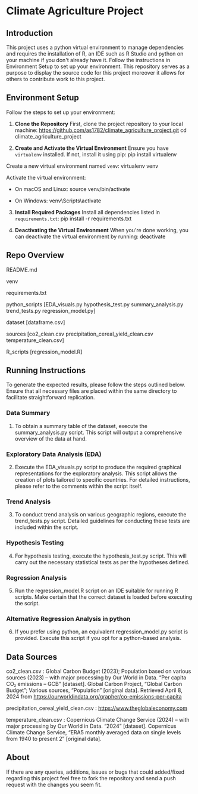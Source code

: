 # Climate Agriculture Project

## Introduction

This project uses a python virtual environment to manage dependencies and requires the installation of R, an IDE such as R Studio and python on your machine if you don't already have it. Follow the instructions in Environment Setup to set up your environment. This repository serves as a purpose to display the source code for this project moreover it allows for others to contribute work to this project. 

## Environment Setup

Follow the steps to set up your environment:

1. **Clone the Repository**
First, clone the project repository to your local machine:
https://github.com/as1782/climate_agriculture_project.git
cd climate_agriculture_project

2. **Create and Activate the Virtual Environment**
Ensure you have `virtualenv` installed. If not, install it using pip:
pip install virtualenv

Create a new virtual environment named `venv`:
virtualenv venv

Activate the virtual environment:

- On macOS and Linux:
source venv/bin/activate

- On Windows:
venv\Scripts\activate

3. **Install Required Packages**
Install all dependencies listed in `requirements.txt`:
pip install -r requirements.txt

4. **Deactivating the Virtual Environment**
When you're done working, you can deactivate the virtual environment by running:
deactivate

## Repo Overview

README.md

venv

requirements.txt  

python_scripts
  [EDA_visuals.py
  hypothesis_test.py
  summary_analysis.py
  trend_tests.py regression_model.py]

dataset
  [dataframe.csv]

sources
  [co2_clean.csv
  precipitation_cereal_yield_clean.csv
  temperature_clean.csv]

R_scripts
  [regression_model.R]
     
## Running Instructions
To generate the expected results, please follow the steps outlined below. Ensure that all necessary files are placed within the same directory to facilitate straightforward replication.

### Data Summary
1. To obtain a summary table of the dataset, execute the summary_analysis.py script. This script will output a comprehensive overview of the data at hand.

### Exploratory Data Analysis (EDA)
2. Execute the EDA_visuals.py script to produce the required graphical representations for the exploratory analysis. This script allows the creation of plots tailored to specific countries. For detailed instructions, please refer to the comments within the script itself.

### Trend Analysis
3. To conduct trend analysis on various geographic regions, execute the trend_tests.py script. Detailed guidelines for conducting these tests are included within the script.

### Hypothesis Testing
4. For hypothesis testing, execute the hypothesis_test.py script. This will carry out the necessary statistical tests as per the hypotheses defined.

### Regression Analysis 
5. Run the regression_model.R script on an IDE suitable for running R scripts. Make certain that the correct dataset is loaded before executing the script.

### Alternative Regression Analysis in python
6. If you prefer using python, an equivalent regression_model.py script is provided. Execute this script if you opt for a python-based analysis.

## Data Sources
co2_clean.csv : Global Carbon Budget (2023); Population based on various sources (2023) – with major processing by Our World in Data. “Per capita CO₂ emissions – GCB” [dataset]. Global Carbon Project, “Global Carbon Budget”; Various sources, “Population” [original data]. Retrieved April 8, 2024 from https://ourworldindata.org/grapher/co-emissions-per-capita

precipitation_cereal_yield_clean.csv : https://www.theglobaleconomy.com

temperature_clean.csv : Copernicus Climate Change Service (2024) – with major processing by Our World in Data. “2024” [dataset]. Copernicus Climate Change Service, “ERA5 monthly averaged data on single levels from 1940 to present 2” [original data].

## About
If there are any queries, additions, issues or bugs that could added/fixed regarding this project feel free to fork the repository and send a push request with the changes you seem fit.





